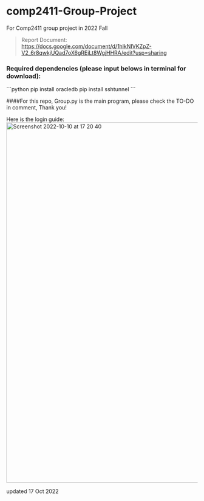 # comp2411-Group-Project
For Comp2411 group project in 2022 Fall

> Report Document: 
> https://docs.google.com/document/d/1hlkNIVKZpZ-V2_6r8qwkjUQad7oX6gREjLt8WgjHHRA/edit?usp=sharing

<h3>Required dependencies (please input belows in terminal for download):</h3>
```python
pip install oracledb
pip install sshtunnel
```

####For this repo, Group.py is the main program, please check the TO-DO in comment, Thank you!

Here is the login guide:
<img width="948" alt="Screenshot 2022-10-10 at 17 20 40" src="https://user-images.githubusercontent.com/56993697/194839033-5fc7b367-fff8-4c29-aade-c0e9b31d66b3.png">


updated 17 Oct 2022